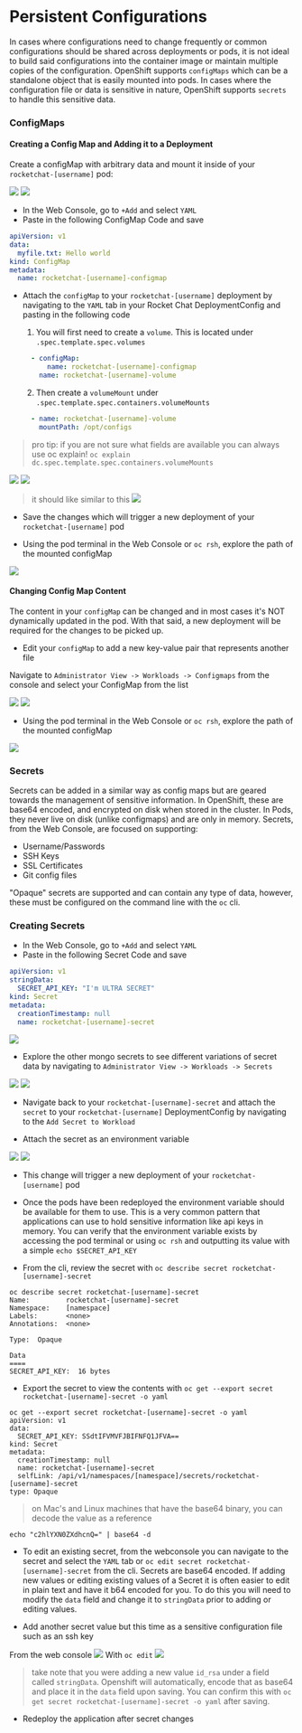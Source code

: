 # Persistent Configurations
In cases where configurations need to change frequently or common configurations should be shared across deployments or pods, it is not ideal to build said configurations into the container image or maintain multiple copies of the configuration. OpenShift supports `configMaps` which can be a standalone object that is easily mounted into pods. In cases where the configuration file or data is sensitive in nature, OpenShift supports `secrets` to handle this sensitive data. 

### ConfigMaps

#### Creating a Config Map and Adding it to a Deployment
Create a configMap with arbitrary data and mount it inside of your `rocketchat-[username]` pod: 

![](../assets/openshift101_ss/07_persistent_config_01.png)
![](../assets/openshift101_ss/07_persistent_config_02.png)

- In the Web Console, go to `+Add` and select `YAML`
- Paste in the following ConfigMap Code and save 
```yaml
apiVersion: v1
data:
  myfile.txt: Hello world
kind: ConfigMap
metadata:
  name: rocketchat-[username]-configmap
```

- Attach the `configMap` to your `rocketchat-[username]` deployment by navigating to the `YAML` tab in your Rocket Chat DeploymentConfig and pasting in the following code
  1. You will first need to create a `volume`. This is located under `.spec.template.spec.volumes`
  ```yaml
    - configMap:
        name: rocketchat-[username]-configmap
      name: rocketchat-[username]-volume
  ```

  2. Then create a `volumeMount` under `.spec.template.spec.containers.volumeMounts`
  ```yaml
    - name: rocketchat-[username]-volume
      mountPath: /opt/configs
  ```
> pro tip: if you are not sure what fields are available you can always use oc explain! `oc explain dc.spec.template.spec.containers.volumeMounts`

![](../assets/openshift101_ss/07_persistent_config_04.png)
![](../assets/openshift101_ss/07_persistent_config_03.png)

> it should like similar to this
![](../assets/openshift101_ss/07_persistent_config_05.png)


- Save the changes which will trigger a new deployment of your `rocketchat-[username]` pod

- Using the pod terminal in the Web Console or `oc rsh`, explore the path of the mounted configMap

![](../assets/openshift101_ss/07_persistent_config_06.png)

#### Changing Config Map Content
The content in your `configMap` can be changed and in most cases it's NOT dynamically updated in the pod. With that said, a new deployment will be required for the changes to be picked up.

- Edit your `configMap` to add a new key-value pair that represents another file

Navigate to `Administrator View -> Workloads -> Configmaps` from the console and select your ConfigMap from the list


![](../assets/openshift101_ss/07_persistent_config_06.png)
![](../assets/openshift101_ss/07_persistent_config_07.png)

- Using the pod terminal in the Web Console or `oc rsh`, explore the path of the mounted configMap

![](../assets/openshift101_ss/07_persistent_config_08.png)



### Secrets
Secrets can be added in a similar way as config maps but are geared towards the management of sensitive information. In OpenShift, these are base64 encoded, and encrypted on disk when stored in the cluster. In Pods, they never live on disk (unlike configmaps) and are only in memory.
Secrets, from the Web Console, are focused on supporting: 
- Username/Passwords
- SSH Keys
- SSL Certificates
- Git config files

"Opaque" secrets are supported and can contain any type of data, however, these must be configured on the command line with the `oc` cli. 

### Creating Secrets
- In the Web Console, go to `+Add` and select `YAML`
- Paste in the following Secret Code and save 
```yaml
apiVersion: v1
stringData:
  SECRET_API_KEY: "I'm ULTRA SECRET"
kind: Secret
metadata:
  creationTimestamp: null
  name: rocketchat-[username]-secret
```

![](../assets/openshift101_ss/07_persistent_config_09.png)

- Explore the other mongo secrets to see different variations of secret data by navigating to `Administrator View -> Workloads -> Secrets`

![](../assets/openshift101_ss/07_persistent_config_10.png)
![](../assets/openshift101_ss/07_persistent_config_11.png)

- Navigate back to your `rocketchat-[username]-secret` and attach the `secret` to your `rocketchat-[username]` DeploymentConfig by navigating to the `Add Secret to Workload`

- Attach the secret as an environment variable

![](../assets/openshift101_ss/07_persistent_config_12.png)
![](../assets/openshift101_ss/07_persistent_config_13.png)


- This change will trigger a new deployment of your `rocketchat-[username]` pod
- Once the pods have been redeployed the environment variable should be available for them to use. This is a very common pattern that applications can use to hold sensitive information like api keys in memory. You can verify that the environment variable exists by accessing the pod terminal or using `oc rsh` and outputting its value with a simple `echo $SECRET_API_KEY`


- From the cli, review the secret with `oc describe secret rocketchat-[username]-secret`

```
oc describe secret rocketchat-[username]-secret
Name:         rocketchat-[username]-secret
Namespace:    [namespace]
Labels:       <none>
Annotations:  <none>

Type:  Opaque

Data
====
SECRET_API_KEY:  16 bytes
```

- Export the secret to view the contents with `oc get --export secret rocketchat-[username]-secret -o yaml`

```
oc get --export secret rocketchat-[username]-secret -o yaml
apiVersion: v1
data:
  SECRET_API_KEY: SSdtIFVMVFJBIFNFQ1JFVA==
kind: Secret
metadata:
  creationTimestamp: null
  name: rocketchat-[username]-secret
  selfLink: /api/v1/namespaces/[namespace]/secrets/rocketchat-[username]-secret
type: Opaque
```
> on Mac's and Linux machines that have the base64 binary, you can decode the value as a reference
```
echo "c2hlYXN0ZXdhcnQ=" | base64 -d
```

- To edit an existing secret, from the webconsole you can navigate to the secret and select the `YAML` tab or `oc edit secret rocketchat-[username]-secret` from the cli. Secrets are base64 encoded. If adding new values or editing existing values of a Secret it is often easier to
edit in plain text and have it b64 encoded for you. To do this you will need to modify the `data` field and change it to
`stringData` prior to adding or editing values.

- Add another secret value but this time as a sensitive configuration file such as an ssh key

From the web console
![](../assets/openshift101_ss/07_persistent_config_14.png)
With `oc edit`
![](../assets/openshift101_ss/07_persistent_config_15.png)

> take note that you were adding a new value `id_rsa` under a field called `stringData`. Openshift will automatically, encode that as base64 and place it in the `data` field upon saving. You can confirm this with `oc get secret rocketchat-[username]-secret -o yaml` after saving. 

 
- Redeploy the application after secret changes
